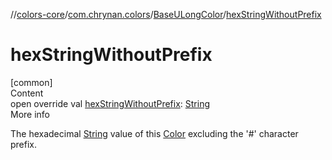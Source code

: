 //[colors-core](../../../index.md)/[com.chrynan.colors](../index.md)/[BaseULongColor](index.md)/[hexStringWithoutPrefix](hex-string-without-prefix.md)



# hexStringWithoutPrefix  
[common]  
Content  
open override val [hexStringWithoutPrefix](hex-string-without-prefix.md): [String](https://kotlinlang.org/api/latest/jvm/stdlib/kotlin/-string/index.html)  
More info  


The hexadecimal [String](https://kotlinlang.org/api/latest/jvm/stdlib/kotlin/-string/index.html) value of this [Color](../-color/index.md) excluding the '#' character prefix.

  



